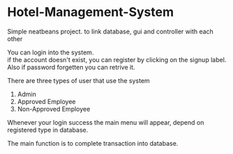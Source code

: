 # Hotel-Management-System
Simple neatbeans project. to link database, gui and controller with each other

<p>
<div>You can login into the system.</div>
<div>if the account doesn't exist, you can register by clicking on the signup label.</div>
<div>Also if password forgetten you can retrive it.<div>

<p>
<div>There are three types of user that use the system</div>
<ol>
<li>Admin</li>
<li>Approved Employee</li>
<li>Non-Approved Employee</li>
</ol>
<div>Whenever your login success the main menu will appear, depend on registered type in database.</div>

<p>
<div>The main function is to complete transaction into database.</div>
</p>

